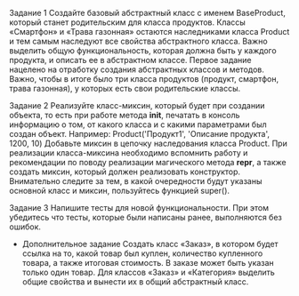 Задание 1
Создайте базовый абстрактный класс с именем BaseProduct, который станет родительским для класса продуктов.
Классы «Смартфон» и «Трава газонная» остаются наследниками класса Product и тем самым наследуют все свойства
абстрактного класса. Важно выделить общую функциональность, которая должна быть у каждого продукта, и описать ее в
абстрактном классе.
Первое задание нацелено на отработку создания абстрактных классов и методов. Важно, чтобы в итоге было три класса
продуктов (продукт, смартфон, трава газонная), у которых есть свои родительские классы.


Задание 2
Реализуйте класс-миксин, который будет при создании объекта, то есть при работе метода __init__, печатать в консоль
информацию о том, от какого класса и с какими параметрами был создан объект.
Например:
Product('Продукт1', 'Описание продукта', 1200, 10)
Добавьте миксин в цепочку наследования класса Product.
При реализации класса-миксина необходимо вспомнить работу и рекомендации по поводу реализации магического метода
__repr__, а также создать миксин, который должен реализовать конструктор. Внимательно следите за тем, в какой
очередности будут указаны основной класс и миксин, пользуйтесь функцией super().


Задание 3
Напишите тесты для новой функциональности. При этом убедитесь что тесты, которые были написаны ранее, выполняются без
ошибок.


* Дополнительное задание
Создать класс «Заказ», в котором будет ссылка на то, какой товар был куплен, количество купленного товара, а также
итоговая стоимость. В заказе может быть указан только один товар. Для классов «Заказ» и «Категория» выделить общие
свойства и вынести их в общий абстрактный класс.
